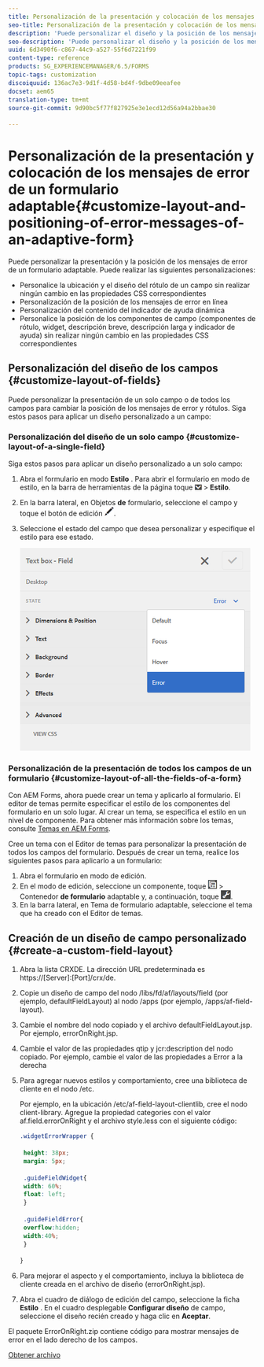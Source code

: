 ```yaml
---
title: Personalización de la presentación y colocación de los mensajes de error de un formulario adaptable
seo-title: Personalización de la presentación y colocación de los mensajes de error de un formulario adaptable
description: 'Puede personalizar el diseño y la posición de los mensajes de error de una adaptación para. '
seo-description: 'Puede personalizar el diseño y la posición de los mensajes de error de una adaptación para. '
uuid: 6d3490f6-c867-44c9-a527-55f6d7221f99
content-type: reference
products: SG_EXPERIENCEMANAGER/6.5/FORMS
topic-tags: customization
discoiquuid: 136ac7e3-9d1f-4d58-bd4f-9dbe09eeafee
docset: aem65
translation-type: tm+mt
source-git-commit: 9d90bc5f77f827925e3e1ecd12d56a94a2bbae30

---
```



# Personalización de la presentación y colocación de los mensajes de error de un formulario adaptable{#customize-layout-and-positioning-of-error-messages-of-an-adaptive-form}

Puede personalizar la presentación y la posición de los mensajes de error de un formulario adaptable. Puede realizar las siguientes personalizaciones:

* Personalice la ubicación y el diseño del rótulo de un campo sin realizar ningún cambio en las propiedades CSS correspondientes
* Personalización de la posición de los mensajes de error en línea
* Personalización del contenido del indicador de ayuda dinámica
* Personalice la posición de los componentes de campo (componentes de rótulo, widget, descripción breve, descripción larga y indicador de ayuda) sin realizar ningún cambio en las propiedades CSS correspondientes

## Personalización del diseño de los campos {#customize-layout-of-fields}

Puede personalizar la presentación de un solo campo o de todos los campos para cambiar la posición de los mensajes de error y rótulos. Siga estos pasos para aplicar un diseño personalizado a un campo:

### Personalización del diseño de un solo campo {#customize-layout-of-a-single-field}

Siga estos pasos para aplicar un diseño personalizado a un solo campo:

1. Abra el formulario en modo **Estilo** . Para abrir el formulario en modo de estilo, en la barra de herramientas de la página toque ![lienzo-desplegable](assets/canvas-drop-down.png) > **Estilo**.
1. En la barra lateral, en Objetos **de** formulario, seleccione el campo y toque el botón de edición ![Editar](assets/edit-button.png).
1. Seleccione el estado del campo que desea personalizar y especifique el estilo para ese estado.

   ![Especificación del estilo en línea de un campo](assets/edit-error-state.png)

### Personalización de la presentación de todos los campos de un formulario {#customize-layout-of-all-the-fields-of-a-form}

Con AEM Forms, ahora puede crear un tema y aplicarlo al formulario. El editor de temas permite especificar el estilo de los componentes del formulario en un solo lugar. Al crear un tema, se especifica el estilo en un nivel de componente. Para obtener más información sobre los temas, consulte [Temas en AEM Forms](../../forms/using/themes.md).

Cree un tema con el Editor de temas para personalizar la presentación de todos los campos del formulario. Después de crear un tema, realice los siguientes pasos para aplicarlo a un formulario:

1. Abra el formulario en modo de edición.
1. En el modo de edición, seleccione un componente, toque ![campo](assets/field-level.png) > Contenedor **de formulario** adaptable y, a continuación, toque ![cmppr](assets/cmppr.png).
1. En la barra lateral, en Tema de formulario adaptable, seleccione el tema que ha creado con el Editor de temas.

## Creación de un diseño de campo personalizado {#create-a-custom-field-layout}

1. Abra la lista CRXDE. La dirección URL predeterminada es https://[Server]:[Port]/crx/de.
1. Copie un diseño de campo del nodo /libs/fd/af/layouts/field (por ejemplo, defaultFieldLayout) al nodo /apps (por ejemplo, /apps/af-field-layout).
1. Cambie el nombre del nodo copiado y el archivo defaultFieldLayout.jsp. Por ejemplo, errorOnRight.jsp.

1. Cambie el valor de las propiedades qtip y jcr:description del nodo copiado. Por ejemplo, cambie el valor de las propiedades a Error a la derecha

1. Para agregar nuevos estilos y comportamiento, cree una biblioteca de cliente en el nodo /etc.

   Por ejemplo, en la ubicación /etc/af-field-layout-clientlib, cree el nodo client-library. Agregue la propiedad categories con el valor af.field.errorOnRight y el archivo style.less con el siguiente código:

   ```css
   .widgetErrorWrapper {
   
    height: 38px;
    margin: 5px;
   
    .guideFieldWidget{
    width: 60%;
    float: left; 
    }
   
    .guideFieldError{
    overflow:hidden;
    width:40%; 
    }
   
   }
   ```

1. Para mejorar el aspecto y el comportamiento, incluya la biblioteca de cliente creada en el archivo de diseño (errorOnRight.jsp).
1. Abra el cuadro de diálogo de edición del campo, seleccione la ficha **Estilo** . En el cuadro desplegable **Configurar diseño** de campo, seleccione el diseño recién creado y haga clic en **Aceptar**.

El paquete ErrorOnRight.zip contiene código para mostrar mensajes de error en el lado derecho de los campos.

[Obtener archivo](assets/erroronright.zip)
